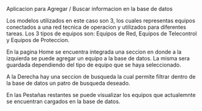 Aplicacion para Agregar / Buscar informacion en la base de datos

Los modelos utilizados en este caso son 3, los cuales representas equipos conectados a una red tecnica de operacion y utilizados para diferentes tareas.
Los 3 tipos de equipos son: Equipos de Red, Equipos de Telecontrol y Equipos de Proteccion.

En la pagina Home se encuentra integrada una seccion en donde a la izquierda se puede agregar un equipo a la base de datos. La misma sera guardada dependiendo del tipo de equipo que se haya seleccionado. 

A la Derecha hay una seccion de busqueda la cual permite filtrar dentro de la base de datos un patro de busqueda deseado.

En las Pestañas restantes se puede visualizar los equipos que actualemnte se encuentran cargados en la base de datos. 